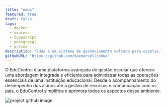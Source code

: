 ```yaml
---
title: "edux"
featured: true
draft: false
tags: 
  - docker
  - express
  - typescript
  - postgresql
  - prisma
description: "Edux é um sistema de gerenciamento voltado para escolas."
githubURL: "https://github.com/dacmarcell/edux"
---
```


O EduControl é uma plataforma avançada de gestão escolar que oferece uma abordagem integrada e eficiente para administrar todas as operações essenciais de uma instituição educacional. Desde o acompanhamento do desempenho dos alunos até a gestão de recursos e comunicação com os pais, o EduControl simplifica e aprimora todos os aspectos desse ambiente.

![project github image](/assets/projects/edux.png)

